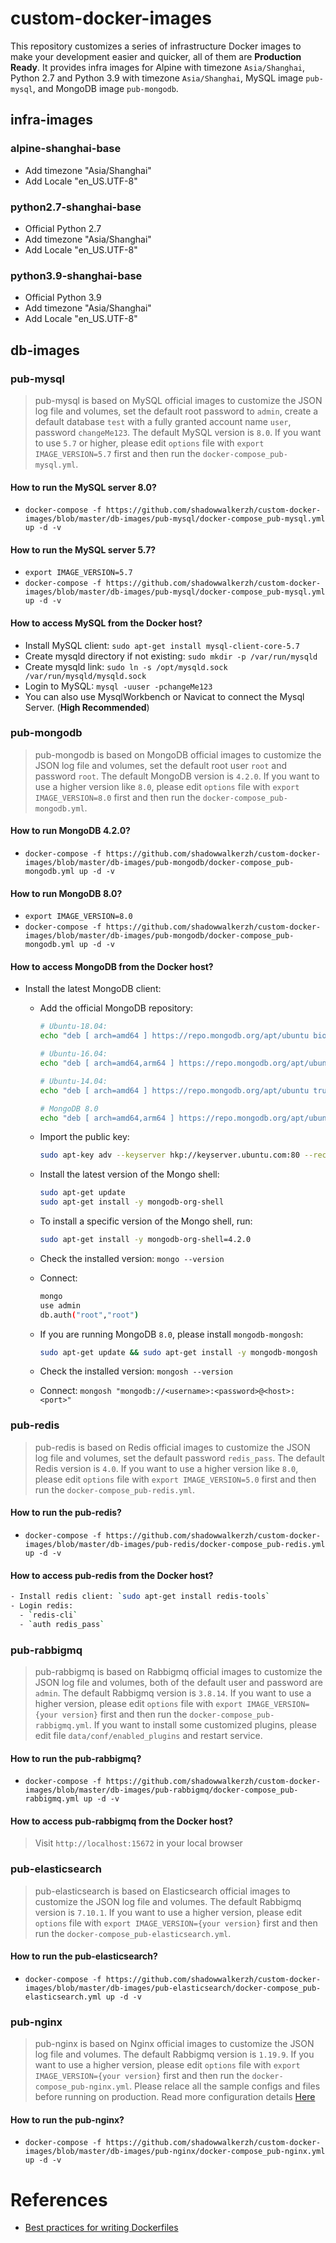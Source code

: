 # custom-docker-images
This repository customizes a series of infrastructure Docker images to make your development easier and quicker, all of them are **Production Ready**. It provides infra images for Alpine with timezone `Asia/Shanghai`, Python 2.7 and Python 3.9 with timezone `Asia/Shanghai`, MySQL image `pub-mysql`, and MongoDB image `pub-mongodb`.

## infra-images

### alpine-shanghai-base
- Add timezone "Asia/Shanghai"
- Add Locale "en_US.UTF-8"

### python2.7-shanghai-base
- Official Python 2.7
- Add timezone "Asia/Shanghai"
- Add Locale "en_US.UTF-8"

### python3.9-shanghai-base
- Official Python 3.9
- Add timezone "Asia/Shanghai"
- Add Locale "en_US.UTF-8"

## db-images

### pub-mysql
> pub-mysql is based on MySQL official images to customize the JSON log file and volumes, set the default root password to `admin`, create a default database `test` with a fully granted account name `user`, password `changeMe123`. The default MySQL version is `8.0`. If you want to use `5.7` or higher, please edit `options` file with `export IMAGE_VERSION=5.7` first and then run the `docker-compose_pub-mysql.yml`.

#### How to run the MySQL server 8.0?
- `docker-compose -f https://github.com/shadowwalkerzh/custom-docker-images/blob/master/db-images/pub-mysql/docker-compose_pub-mysql.yml up -d -v`

#### How to run the MySQL server 5.7?
- `export IMAGE_VERSION=5.7`
- `docker-compose -f https://github.com/shadowwalkerzh/custom-docker-images/blob/master/db-images/pub-mysql/docker-compose_pub-mysql.yml up -d -v`

#### How to access MySQL from the Docker host?
- Install MySQL client: `sudo apt-get install mysql-client-core-5.7`
- Create mysqld directory if not existing: `sudo mkdir -p /var/run/mysqld`
- Create mysqld link: `sudo ln -s /opt/mysqld.sock /var/run/mysqld/mysqld.sock`
- Login to MySQL: `mysql -uuser -pchangeMe123`
- You can also use MysqlWorkbench or Navicat to connect the Mysql Server. (**High Recommended**)

### pub-mongodb
> pub-mongodb is based on MongoDB official images to customize the JSON log file and volumes, set the default root user `root` and password `root`. The default MongoDB version is `4.2.0`. If you want to use a higher version like `8.0`, please edit `options` file with `export IMAGE_VERSION=8.0` first and then run the `docker-compose_pub-mongodb.yml`.

#### How to run MongoDB 4.2.0?
- `docker-compose -f https://github.com/shadowwalkerzh/custom-docker-images/blob/master/db-images/pub-mongodb/docker-compose_pub-mongodb.yml up -d -v`

#### How to run MongoDB 8.0?
- `export IMAGE_VERSION=8.0`
- `docker-compose -f https://github.com/shadowwalkerzh/custom-docker-images/blob/master/db-images/pub-mongodb/docker-compose_pub-mongodb.yml up -d -v`

#### How to access MongoDB from the Docker host?
- Install the latest MongoDB client:
  - Add the official MongoDB repository:
    ```sh
    # Ubuntu-18.04:
    echo "deb [ arch=amd64 ] https://repo.mongodb.org/apt/ubuntu bionic/mongodb-org/4.2 multiverse" | sudo tee /etc/apt/sources.list.d/mongodb-org-4.2.list

    # Ubuntu-16.04:
    echo "deb [ arch=amd64,arm64 ] https://repo.mongodb.org/apt/ubuntu xenial/mongodb-org/4.2 multiverse" | sudo tee /etc/apt/sources.list.d/mongodb-org-4.2.list

    # Ubuntu-14.04:
    echo "deb [ arch=amd64 ] https://repo.mongodb.org/apt/ubuntu trusty/mongodb-org/4.2 multiverse" | sudo tee /etc/apt/sources.list.d/mongodb-org-4.2.list

    # MongoDB 8.0
    echo "deb [ arch=amd64,arm64 ] https://repo.mongodb.org/apt/ubuntu $(lsb_release -cs)/mongodb-org/8.0 multiverse" | sudo tee /etc/apt/sources.list.d/mongodb-org-8.0.list
    ```
  - Import the public key:
    ```sh
    sudo apt-key adv --keyserver hkp://keyserver.ubuntu.com:80 --recv 9DA31620334BD75D9DCB49F368818C72E52529D4
    ```
  - Install the latest version of the Mongo shell:
    ```sh
    sudo apt-get update
    sudo apt-get install -y mongodb-org-shell
    ```
  - To install a specific version of the Mongo shell, run:
    ```sh
    sudo apt-get install -y mongodb-org-shell=4.2.0
    ```
  - Check the installed version: `mongo --version`
  - Connect:
    ```sh
    mongo
    use admin
    db.auth("root","root")
    ```

  - If you are running MongoDB `8.0`, please install `mongodb-mongosh`:
    ```sh
    sudo apt-get update && sudo apt-get install -y mongodb-mongosh
    ```
  - Check the installed version: `mongosh --version`
  - Connect: `mongosh "mongodb://<username>:<password>@<host>:<port>"`

### pub-redis
> pub-redis is based on Redis official images to customize the JSON log file and volumes, set the default password `redis_pass`. The default Redis version is `4.0`. If you want to use a higher version like `8.0`, please edit `options` file with `export IMAGE_VERSION=5.0` first and then run the `docker-compose_pub-redis.yml`.

#### How to run the pub-redis?
- `docker-compose -f https://github.com/shadowwalkerzh/custom-docker-images/blob/master/db-images/pub-redis/docker-compose_pub-redis.yml up -d -v`

#### How to access pub-redis from the Docker host?
```sh
- Install redis client: `sudo apt-get install redis-tools`
- Login redis: 
  - `redis-cli`
  - `auth redis_pass`
```

### pub-rabbigmq
> pub-rabbigmq is based on Rabbigmq official images to customize the JSON log file and volumes, both of the default user and password are `admin`. The default Rabbigmq version is `3.8.14`. If you want to use a higher version, please edit `options` file with `export IMAGE_VERSION={your version}` first and then run the `docker-compose_pub-rabbigmq.yml`. If you want to install some customized plugins, please edit file `data/conf/enabled_plugins` and restart service.

#### How to run the pub-rabbigmq?
- `docker-compose -f https://github.com/shadowwalkerzh/custom-docker-images/blob/master/db-images/pub-rabbigmq/docker-compose_pub-rabbigmq.yml up -d -v`

#### How to access pub-rabbigmq from the Docker host?
> Visit `http://localhost:15672` in your local browser


### pub-elasticsearch
> pub-elasticsearch is based on Elasticsearch official images to customize the JSON log file and volumes. The default Rabbigmq version is `7.10.1`. If you want to use a higher version, please edit `options` file with `export IMAGE_VERSION={your version}` first and then run the `docker-compose_pub-elasticsearch.yml`.

#### How to run the pub-elasticsearch?
- `docker-compose -f https://github.com/shadowwalkerzh/custom-docker-images/blob/master/db-images/pub-elasticsearch/docker-compose_pub-elasticsearch.yml up -d -v`


### pub-nginx
> pub-nginx is based on Nginx official images to customize the JSON log file and volumes. The default Rabbigmq version is `1.19.9`. If you want to use a higher version, please edit `options` file with `export IMAGE_VERSION={your version}` first and then run the `docker-compose_pub-nginx.yml`. Please relace all the sample configs and files before running on production. Read more configuration details [Here](https://github.com/shadowwalkerzh/custom-docker-images/blob/master/db-images/pub-nginx/README.md)

#### How to run the pub-nginx?
- `docker-compose -f https://github.com/shadowwalkerzh/custom-docker-images/blob/master/db-images/pub-nginx/docker-compose_pub-nginx.yml up -d -v`



# References
- [Best practices for writing Dockerfiles](https://docs.docker.com/develop/develop-images/dockerfile_best-practices)